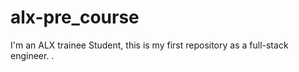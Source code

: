 # alx-pre_course
I'm an ALX trainee Student, this is my first repository as a full-stack engineer.
.
